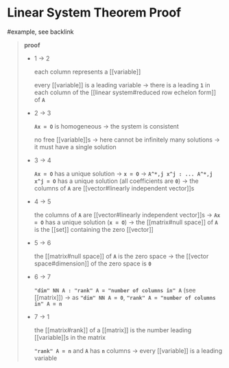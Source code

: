 # Linear System Theorem Proof

#example, see backlink

> **proof**
>
> - 1 -> 2
>
>   each column represents a [[variable]]
>
>   every [[variable]] is a leading variable -> there is a leading **`1`** in each column of the [[linear system#reduced row echelon form]] of **`A`**
>
> - 2 -> 3
>
>   **`Ax = O`** is homogeneous -> the system is consistent
>
>   no free [[variable]]s -> here cannot be infinitely many solutions -> it must have a single solution
>
> - 3 -> 4
>
>   **`Ax = O`** has a unique solution -> **`x = O`** -> **`A^*,j x^j : ... A^*,j x^j = O`** has a unique solution (all coefficients are **`0`**) -> the columns of **`A`** are [[vector#linearly independent vector]]s
>
> - 4 -> 5
>
>   the columns of **`A`** are [[vector#linearly independent vector]]s -> **`Ax = O`** has a unique solution (**`x = O`**) -> the [[matrix#null space]] of **`A`** is the [[set]] containing the zero [[vector]]
>
> - 5 -> 6
>
>   the [[matrix#null space]] of **`A`** is the zero space -> the [[vector space#dimension]] of the zero space is **`0`**
>
> - 6 -> 7
>
>   **`"dim" NN A : "rank" A = "number of columns in" A`** (see [[matrix]]) -> as **`"dim" NN A = 0`**, **`"rank" A = "number of columns in" A = n`**
>
> - 7 -> 1
>
>   the [[matrix#rank]] of a [[matrix]] is the number leading [[variable]]s in the matrix
>
>   **`"rank" A = n`** and **`A`** has **`n`** columns -> every [[variable]] is a leading variable
